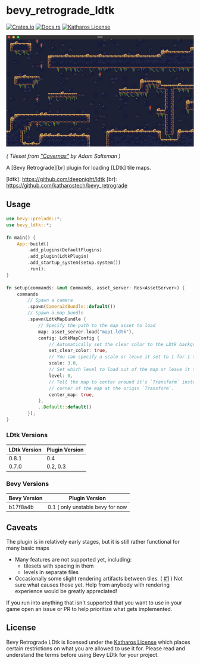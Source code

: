 # bevy_retrograde_ldtk

[![Crates.io](https://img.shields.io/crates/v/bevy_retrograde_ldtk.svg)](https://crates.io/crates/bevy_retrograde_ldtk)
[![Docs.rs](https://docs.rs/bevy_retrograde_ldtk/badge.svg)](https://docs.rs/bevy_retrograde_ldtk)
[![Katharos License](https://img.shields.io/badge/License-Katharos-blue)](https://github.com/katharostech/katharos-license)

![screenshot](./doc/screenshot.png)

_( Tileset from ["Cavernas"] by Adam Saltsman )_

["cavernas"]: https://adamatomic.itch.io/cavernas

A [Bevy Retrograde][br] plugin for loading [LDtk] tile maps.

[ldtk]: https://github.com/deepnight/ldtk [br]: https://github.com/katharostech/bevy_retrograde

## Usage

```rust
use bevy::prelude::*;
use bevy_ldtk::*;

fn main() {
    App::build()
        .add_plugins(DefaultPlugins)
        .add_plugin(LdtkPlugin)
        .add_startup_system(setup.system())
        .run();
}

fn setup(commands: &mut Commands, asset_server: Res<AssetServer>) {
    commands
        // Spawn a camera
        .spawn(Camera2dBundle::default())
        // Spawn a map bundle
        .spawn(LdtkMapBundle {
            // Specify the path to the map asset to load
            map: asset_server.load("map1.ldtk"),
            config: LdtkMapConfig {
                // Automatically set the clear color to the LDtk background color
                set_clear_color: true,
                // You can specify a scale or leave it set to 1 for 1 to 1 pixel size
                scale: 3.0,
                // Set which level to load out of the map or leave it to 0 for the default level
                level: 0,
                // Tell the map to center around it's `Transform` instead of putting the top-left
                // corner of the map at the origin `Transform`.
                center_map: true,
            },
            ..Default::default()
        });
}
```

### LDtk Versions

| LDtk Version | Plugin Version |
| ------------ | -------------- |
| 0.8.1        | 0.4            |
| 0.7.0        | 0.2, 0.3       |

### Bevy Versions

| Bevy Version | Plugin Version                   |
| ------------ | -------------------------------- |
| b17f8a4b     | 0.1 ( only unstable bevy for now |

## Caveats

The plugin is in relatively early stages, but it is still rather functional for many basic maps

- Many features are not supported yet, including:
  - tilesets with spacing in them
  - levels in separate files
- Occasionally some slight rendering artifacts between tiles. ( [#1] ) Not sure what causes
  those yet. Help from anybody with rendering experience would be greatly appreciated!

[#1]: https://github.com/katharostech/bevy_ldtk/issues/1

If you run into anything that isn't supported that you want to use in your game open an issue or
PR to help prioritize what gets implemented.

## License

Bevy Retrograde LDtk is licensed under the [Katharos License][k_license] which places certain
restrictions on what you are allowed to use it for. Please read and understand the terms before
using Bevy LDtk for your project.

[k_license]: https://github.com/katharostech/katharos-license
